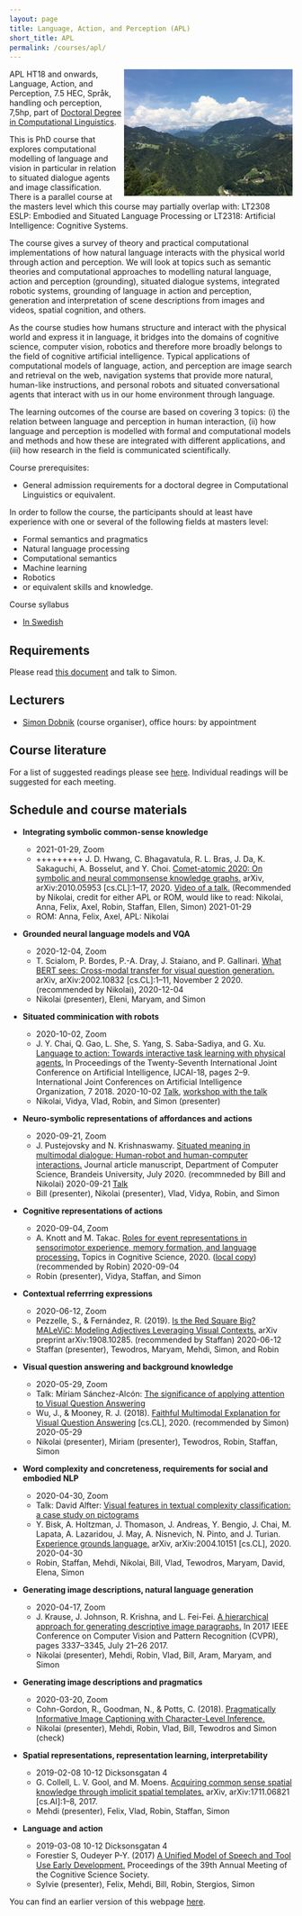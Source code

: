 ```yaml
---
layout: page
title: Language, Action, and Perception (APL)
short_title: APL
permalink: /courses/apl/
---
```


<img align="right" width="300" src="pics/IMG_5943.JPG"/>

APL HT18 and onwards, Language, Action, and Perception, 7.5 HEC, Språk, handling och perception, 7,5hp, part of [Doctoral Degree in Computational
Linguistics](https://flov.gu.se/digitalAssets/1605/1605989_asp-fd-datalingvistik-2016ver2.pdf).

This is PhD course that explores computational modelling of language and vision in particular in relation to situated dialogue agents and image classification. There is a parallel course at the masters level which this course may partially overlap with: LT2308 ESLP: Embodied and Situated Language Processing or LT2318: Artificial Intelligence: Cognitive Systems.

The course gives a survey of theory and practical computational implementations of how natural language interacts with the physical world through action and perception. We will look at topics such as semantic theories and computational approaches to modelling natural language, action and perception (grounding), situated dialogue systems, integrated robotic systems, grounding of language in action and perception, generation and interpretation of scene descriptions from images and videos, spatial cognition, and others.

As the course studies how humans structure and interact with the physical world and express it in language, it bridges into the domains of cognitive science, computer vision, robotics and therefore more broadly belongs to the field of cognitive artificial intelligence. Typical applications of computational models of language, action, and perception are image search and retrieval on the web, navigation systems that provide more natural, human-like instructions, and personal robots and situated conversational agents that interact with us in our home environment through language.

The learning outcomes of the course are based on covering 3 topics: (i) the relation between language and perception in human interaction, (ii) how language and perception is modelled with formal and computational models and methods and how these are integrated with different applications, and (iii) how research in the field is communicated scientifically.

Course prerequisites:

  - General admission requirements for a doctoral degree in Computational Linguistics or equivalent.
  
In order to follow the course, the participants should at least have experience with one or several of the following fields at masters level:
    
  - Formal semantics and pragmatics
  - Natural language processing
  - Computational semantics
  - Machine learning
  - Robotics
  - or equivalent skills and knowledge.

Course syllabus

  - [In Swedish](https://flov.gu.se/digitalAssets/1578/1578779_spr--k--handling-och-perception--7-5-hp.pdf)


## Requirements

Please read [this document](../requirements.md) and talk to Simon.


## Lecturers

  - [Simon Dobnik](https://clasp.gu.se/about/people/simon-dobnik) (course organiser), office hours: by appointment


## Course literature

For a list of suggested readings please see [here](https://gu-clasp.github.io/language-and-perception/meetings/). Individual readings will be suggested for each meeting.


## Schedule and course materials

  - **Integrating symbolic common-sense knowledge**
  	* 2021-01-29, Zoom
	* +++++++++ J. D. Hwang, C. Bhagavatula, R. L. Bras, J. Da, K. Sakaguchi, A. Bosselut, and Y. Choi. [Comet-atomic 2020: On symbolic and neural commonsense knowledge graphs.](https://arxiv.org/abs/2010.05953) arXiv, arXiv:2010.05953 [cs.CL]:1–17, 2020. [Video of a talk.](https://youtu.be/h2wzQKRAdA8) (Recommended by Nikolai, credit for either APL or ROM, would like to read: Nikolai, Anna, Felix, Axel, Robin, Staffan, Ellen, Simon) 2021-01-29
	* ROM: Anna, Felix, Axel, APL: Nikolai

  - **Grounded neural language models and VQA**
    * 2020-12-04, Zoom
    * T. Scialom, P. Bordes, P.-A. Dray, J. Staiano, and P. Gallinari. [What BERT sees: Cross-modal transfer for visual question generation.](https://arxiv.org/abs/2002.10832) arXiv, arXiv:2002.10832 [cs.CL]:1–11, November 2 2020. (recommended by Nikolai), 2020-12-04
    * Nikolai (presenter), Eleni, Maryam, and Simon

  - **Situated comminication with robots**
    * 2020-10-02, Zoom
    * J. Y. Chai, Q. Gao, L. She, S. Yang, S. Saba-Sadiya, and G. Xu. [Language to action: Towards interactive task learning with physical agents.](https://doi.org/10.24963/ijcai.2018/1) In Proceedings of the Twenty-Seventh International Joint Conference on Artificial Intelligence, IJCAI-18, pages 2–9. International Joint Conferences on Artificial Intelligence Organization, 7 2018. 2020-10-02 [Talk](https://slideslive.com/38929802/situated-humanmachine-communication), [workshop with the talk](https://nli-acl2020.github.io/)
    * Nikolai, Vidya, Vlad, Robin, and Simon (presenter) 

  - **Neuro-symbolic representations of affordances and actions**
    * 2020-09-21, Zoom
    * J. Pustejovsky and N. Krishnaswamy. [Situated meaning in multimodal dialogue: Human-robot and human-computer interactions.](http://www.voxicon.net/wp-content/uploads/2020/07/TAL_2020-13.pdf) Journal article manuscript, Department of Computer Science, Brandeis University, July 2020. (recommneded by Bill and Nikolai) 2020-09-21 [Talk](https://www.youtube.com/watch?v=IwIvn64mT3U)
    * Bill (presenter), Nikolai (presenter), Vlad, Vidya, Robin, and Simon

  - **Cognitive representations of actions**
    * 2020-09-04, Zoom
    * A. Knott and M. Takac. [Roles for event representations in sensorimotor experience, memory formation, and language processing.](https://doi.org/10.1111/tops.12497) Topics in Cognitive Science, 2020. ([local copy](https://slack-files.com/files-pri-safe/TU15D2JSX-F019M7Z47RA/knott-takac-tops20.pdf?c=1598966339-11af60792c469780)) (recommended by Robin) 2020-09-04
    * Robin (presenter), Vidya, Staffan, and Simon
    
  - **Contextual referrring expressions** 
      * 2020-06-12, Zoom
      * Pezzelle, S., & Fernández, R. (2019). [Is the Red Square Big? MALeViC: Modeling Adjectives Leveraging Visual Contexts.](https://arxiv.org/pdf/1908.10285.pdf) arXiv preprint arXiv:1908.10285. (recommended by Staffan) 2020-06-12 
      * Staffan (presenter), Tewodros, Maryam, Mehdi, Simon, and Robin
  
  - **Visual question answering and background knowledge**
      * 2020-05-29, Zoom
      * Talk: Míriam Sánchez-Alcón: [The significance of applying attention to Visual Question Answering](https://gubox.app.box.com/s/djn8w0k2qlmkgbdsr8yk0dsz22r1fjsj)
      * Wu, J., & Mooney, R. J. (2018). [Faithful Multimodal Explanation for Visual Question Answering](http://arxiv.org/abs/1809.02805) [cs.CL], 2020. (recommended by Simon) 2020-05-29
      * Nikolai (presenter), Miriam (presenter), Tewodros, Robin, Staffan, Simon

  - **Word complexity and concreteness, requirements for social and embodied NLP**
      * 2020-04-30, Zoom
      * Talk: David Alfter: [Visual features in textual complexity classification: a case study on pictograms](https://gubox.box.com/shared/static/nuyn4p02bcj8pok1lmd9huf54wfmt8an.pdf)
      * Y. Bisk, A. Holtzman, J. Thomason, J. Andreas, Y. Bengio, J. Chai, M. Lapata, A. Lazaridou, J. May, A. Nisnevich, N. Pinto, and J. Turian. [Experience grounds language.](https://arxiv.org/abs/2004.10151) arXiv, arXiv:2004.10151 [cs.CL], 2020. 2020-04-30
      * Robin, Staffan, Mehdi, Nikolai, Bill, Vlad, Tewodros, Maryam, David, Elena, Simon

  - **Generating image descriptions, natural language generation**
      * 2020-04-17, Zoom
      * J. Krause, J. Johnson, R. Krishna, and L. Fei-Fei. [A hierarchical approach for generating descriptive image paragraphs.](https://arxiv.org/pdf/1611.06607.pdf) In 2017 IEEE Conference on Computer Vision and Pattern Recognition (CVPR), pages 3337–3345, July 21–26 2017.
      * Nikolai (presenter), Mehdi, Robin, Vlad, Bill, Aram, Maryam, and Simon

  - **Generating image descriptions and pragmatics**
      * 2020-03-20, Zoom
      * Cohn-Gordon, R., Goodman, N., & Potts, C. (2018). [Pragmatically Informative Image Captioning with Character-Level Inference.](http://arxiv.org/abs/1804.05417)
      * Nikolai (presenter), Mehdi, Robin, Vlad, Bill, Tewodros and Simon (check)

  - **Spatial representations, representation learning, interpretability**
      * 2019-02-08 10-12 Dicksonsgatan 4
      * G. Collell, L. V. Gool, and M. Moens. [Acquiring common sense spatial knowledge through implicit spatial templates.](http://arxiv.org/abs/1711.06821) arXiv, arXiv:1711.06821 [cs.AI]:1–8, 2017.
      * Mehdi (presenter), Felix, Vlad, Robin, Staffan, Simon

  - **Language and action**
      * 2019-03-08 10-12 Dicksonsgatan 4
      * Forestier S, Oudeyer P-Y. (2017) [A Unified Model of Speech and Tool Use Early Development.](http://sforestier.com/node/32) Proceedings of the 39th Annual Meeting of the Cognitive Science Society. 
      * Sylvie (presenter), Felix, Mehdi, Bill, Robin, Stergios, Simon


You can find  an earlier version of this webpage [here](documents/archived.zip).
